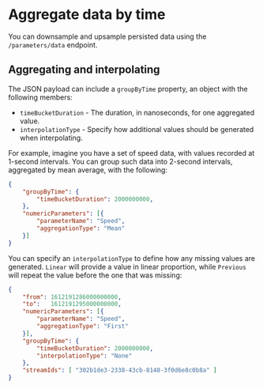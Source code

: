 # Aggregate data by time

You can downsample and upsample persisted data using the `/parameters/data` endpoint.

## Aggregating and interpolating

The JSON payload can include a `groupByTime` property, an object with the following members:

* `timeBucketDuration` - The duration, in nanoseconds, for one aggregated value.
* `interpolationType`  - Specify how additional values should be generated when interpolating.

For example, imagine you have a set of speed data, with values recorded at 1-second intervals. You can group such data into 2-second intervals, aggregated by mean average, with the following:

```json
{
    "groupByTime": {
        "timeBucketDuration": 2000000000,
    },
    "numericParameters": [{
        "parameterName": "Speed",
        "aggregationType": "Mean"
    }]
}
```

You can specify an `interpolationType` to define how any missing values are generated. `Linear` will provide a value in linear proportion, while `Previous` will repeat the value before the one that was missing:

```json
{
    "from": 1612191286000000000,
    "to":   1612191295000000000,
    "numericParameters": [{
        "parameterName": "Speed",
        "aggregationType": "First"
    }],
    "groupByTime": {
        "timeBucketDuration": 2000000000,
        "interpolationType": "None"
    },
    "streamIds": [ "302b1de3-2338-43cb-8148-3f0d6e8c0b8a" ]
}
```
